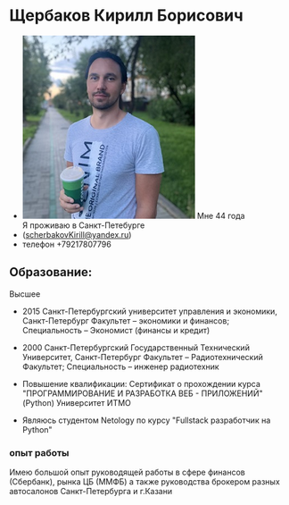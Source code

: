 # Щербаков Кирилл Борисович
- ![foto](/foto/foto2023.JPG)
Мне 44 года   
Я проживаю в Санкт-Петебурге    
- (scherbakovKirill@yandex.ru)
- телефон +79217807796

## Образование:  
Высшее

 - 2015 Санкт-Петербургский университет управления и экономики, Санкт-Петербург
Факультет – экономики и финансов;
Специальность – Экономист (финансы и кредит)

 - 2000 Санкт-Петербургский Государственный  Технический Университет, Санкт-Петербург
Факультет – Радиотехнический Факультет;
Специальность – инженер радиотехник

 - Повышение квалификации: 
Сертификат о прохождении курса 
"ПРОГРАММИРОВАНИЕ И РАЗРАБОТКА ВЕБ - ПРИЛОЖЕНИЙ" (Python)
Университет ИТМО

 - Являюсь студентом Netology по курсу "Fullstack разработчик на Python"

### опыт работы
Имею большой опыт руководящей работы в сфере финансов (Сбербанк), рынка ЦБ (ММФБ) 
 а также руководства брокером разных автосалонов Санкт-Петербурга и г.Казани 
